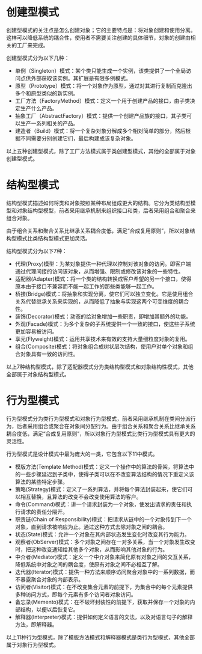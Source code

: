 # 创建型模式

创建型模式的关注点是怎么创建对象；它的主要特点是：将对象创建和使用分离。这样可以降低系统的耦合性，使用者不需要关注创建的具体细节，对象的创建由相关的工厂来完成。

创建型模式分为以下几种：
- 单例（Singleton）模式：某个类只能生成一个实例，该类提供了一个全局访问点供外部获取该实例。其扩展是有限多例模式。
- 原型（Prototype）模式：将一个对象作为原型，通过对其进行复制而克隆出多个和原型类似的新实例。
- 工厂方法（FactoryMethod）模式：定义一个用于创建产品的接口，由子类决定生产什么产品。
- 抽象工厂（AbstractFactory）模式：提供一个创建产品族的接口，其子类可以生产一系列相关的产品。
- 建造者（Build）模式：将一个复杂对象分解成多个相对简单的部分，然后根据不同需要分别创建它们，最后构建成该复杂对象。

以上五种创建型模式，除了工厂方法模式属于类创建型模式，其他的全部属于对象创建型模式。

# 结构型模式

结构型模式描述如何将类和对象按照某种布局组成更大的结构。它分为类结构型模型和对象结构型模型，前者采用继承机制来组织接口和类，后者采用组合和聚合来组合对象。

由于组合关系和聚合关系比继承关系耦合度低，满足“合成复用原则”，所以对象结构型模式比类结构型模式更加灵活。

结构型模式分为以下7种：
- 代理(Proxy)模型：为某对象提供一种代理以控制对该对象的访问。即客户端通过代理间接的访问该对象，从而增强、限制或修改该对象的一些特性。
- 适配器(Adapter)模式：将一个类的结构转换成客户希望的另一个接口，使得原本由于接口不兼容而不能一起工作的那些类能够一起工作。
- 桥接(Bridge)模式：将抽象和实现分离，使它们可以独立变化。它是使用组合关系代替继承关系来实现的，从而降低了抽象与实现这两个可变维度的耦合性。
- 装饰(Decorator)模式：动态的给对象增加一些职责，即增加其额外的功能。
- 外观(Facade)模式：为多个复杂的子系统提供一个一致的接口，使这些子系统更加容易被访问。
- 享元(Flyweight)模式：运用共享技术来有效的支持大量细粒度对象的复用。
- 组合(Composite)模式：将对象组合成树状层次结构，使用户对单个对象和组合对象具有一致的访问性。

以上7种结构型模式，除了适配器模式分为类结构型模式和对象结构性模式，其他全部属于对象结构型模式。

# 行为型模式

行为型模式分为类行为型模式和对象行为型模式，前者采用继承机制在类间分派行为，后者采用组合或聚合在对象间分配行为。由于组合关系和聚合关系比继承关系耦合度低，满足“合成复用原则”，所以对象行为型模式比类行为型模式具有更大的灵活性。

行为型模式是设计模式中最为庞大的一类，它包含以下11中模式。
- 模版方法(Template Method)模式：定义一个操作中的算法的骨架，将算法中的一些步骤延迟到子类中，使得子类可以在不改变算法结构的情况下重定义该算法的某些特定步骤。
- 策略(Strategy)模式：定义了一系列算法，并将每个算法封装起来，使它们可以相互替换，且算法的改变不会改变使用算法的客户。
- 命令(Command)模式：讲一个请求封装为一个对象，使发出请求的责任和执行请求的责任分隔开。
- 职责链(Chain of Responsibility)模式：把请求从链中的一个对象传到下一个对象，直到请求被响应为止。通过这种方式去除对象之间的耦合。
- 状态(State)模式：允许一个对象在其内部状态发生变化时改变其行为能力。
- 观察者(ObServer)模式：多个对象之间存在一对多关系，当一个对象发生改变时，把这种改变通知给其他多个对象，从而影响其他对象的行为。
- 中介者(Mediator)模式：定义一个中介对象来简化原有对象之间的交互关系，降低系统中对象之间的耦合度，使原有对象之间不必相互了解。
- 迭代器(Iterator)模式：提供一种方法来顺序访问聚合对象中的一系列数据，而不暴露聚合对象的内部表示。
- 访问者(Visitor)模式：在不改变集合元素的前提下，为集合中的每个元素提供多种访问方式，即每个元素有多个访问者对象访问。
- 备忘录(Memento)模式：在不破坏封装性的前提下，获取并保存一个对象的内部结构，以便以后恢复它。
- 解释器(Interpreter)模式：提供如何定义语言的文法，以及对语言句子的解释方法，即解释器。

以上11种行为型模式，除了模版方法模式和解释器模式是类行为型模式，其他全部属于对象行为型模式。